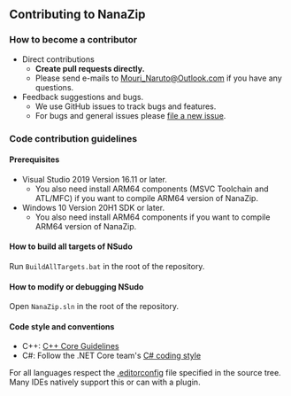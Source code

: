 ﻿## Contributing to NanaZip

### How to become a contributor

- Direct contributions
  - **Create pull requests directly.**
  - Please send e-mails to Mouri_Naruto@Outlook.com if you have any
    questions.
- Feedback suggestions and bugs.
  - We use GitHub issues to track bugs and features.
  - For bugs and general issues please 
    [file a new issue](https://github.com/M2Team/NanaZip/issues/new).

### Code contribution guidelines

#### Prerequisites

- Visual Studio 2019 Version 16.11 or later.
  - You also need install ARM64 components (MSVC Toolchain and ATL/MFC) if you
    want to compile ARM64 version of NanaZip.
- Windows 10 Version 20H1 SDK or later.
  - You also need install ARM64 components if you want to compile ARM64 version
    of NanaZip.

#### How to build all targets of NSudo

Run `BuildAllTargets.bat` in the root of the repository.

#### How to modify or debugging NSudo

Open `NanaZip.sln` in the root of the repository.

#### Code style and conventions

- C++: [C++ Core Guidelines](https://github.com/isocpp/CppCoreGuidelines/blob/master/CppCoreGuidelines.md)
- C#: Follow the .NET Core team's [C# coding style](https://github.com/dotnet/corefx/blob/master/Documentation/coding-guidelines/coding-style.md)

For all languages respect the [.editorconfig](https://editorconfig.org/) file 
specified in the source tree. Many IDEs natively support this or can with a 
plugin.
